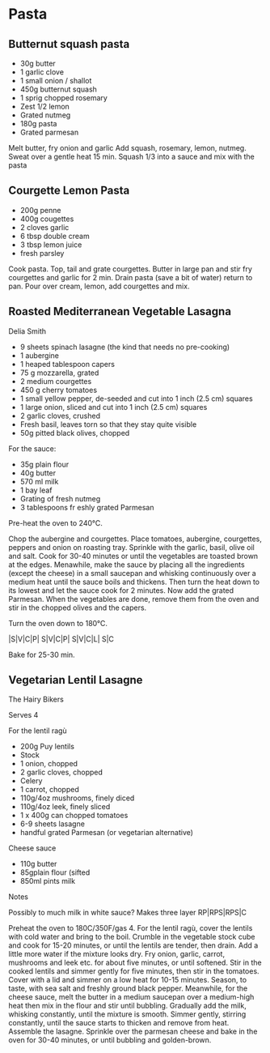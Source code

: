 # Pasta

## Butternut squash pasta

* 30g butter
* 1 garlic clove
* 1 small onion / shallot
* 450g butternut squash
* 1 sprig chopped rosemary
* Zest 1/2 lemon
* Grated nutmeg
* 180g pasta
* Grated parmesan

Melt butter, fry onion and garlic
Add squash, rosemary, lemon, nutmeg. Sweat over a gentle heat 15 min.
Squash 1/3 into a sauce and mix with the pasta


## Courgette Lemon Pasta

* 200g penne
* 400g cougettes
* 2 cloves garlic
* 6 tbsp double cream
* 3 tbsp lemon juice
* fresh parsley

Cook pasta.
Top, tail and grate courgettes.
Butter in large pan and stir fry courgettes and garlic for 2 min.
Drain pasta (save a bit of water) return to pan. Pour over cream, lemon, add courgettes and mix.

## Roasted Mediterranean Vegetable Lasagna
Delia Smith

* 9 sheets spinach lasagne (the kind that needs no pre-cooking)
* 1 aubergine
* 1 heaped tablespoon capers
* 75 g mozzarella, grated
* 2 medium courgettes
* 450 g cherry tomatoes
* 1 small yellow pepper, de-seeded and cut into 1 inch (2.5 cm) squares
* 1 large onion, sliced and cut into 1 inch (2.5 cm) squares
* 2 garlic cloves, crushed
* Fresh basil, leaves torn so that they stay quite visible
* 50g pitted black olives, chopped

For the sauce:
* 35g plain flour
* 40g butter
* 570 ml milk
* 1 bay leaf
* Grating of fresh nutmeg
* 3 tablespoons fr eshly grated Parmesan 

Pre-heat the oven to 240°C.

Chop the aubergine and courgettes.
Place tomatoes, aubergine, courgettes, peppers and onion on roasting tray.
Sprinkle with the garlic, basil, olive oil and salt.
Cook for 30-40 minutes or until the vegetables are toasted brown at the edges.
Menawhile, make the sauce by placing all the ingredients (except the cheese) in a small saucepan and whisking continuously over a medium heat until the sauce boils and thickens.
Then turn the heat down to its lowest and let the sauce cook for 2 minutes. Now add the grated Parmesan.
When the vegetables are done, remove them from the oven and stir in the chopped olives and the capers.

Turn the oven down to 180°C.

|S|V|C|P| S|V|C|P| S|V|C|L| S|C

Bake for 25-30 min.


## Vegetarian Lentil Lasagne
The Hairy Bikers

Serves 4

For the lentil ragù

* 200g Puy lentils
* Stock
* 1 onion, chopped
* 2 garlic cloves, chopped
* Celery
* 1 carrot, chopped
* 110g/4oz mushrooms, finely diced
* 110g/4oz leek, finely sliced
* 1 x 400g can chopped tomatoes
* 6-9 sheets lasagne
* handful grated Parmesan (or vegetarian alternative)

Cheese sauce

* 110g butter
* 85gplain flour (sifted
* 850ml pints milk

Notes

Possibly to much milk in white sauce?
Makes three layer RP|RPS|RPS|C

Preheat the oven to 180C/350F/gas 4.
For the lentil ragù, cover the lentils with cold water and bring to the boil. Crumble in the vegetable stock cube and cook for 15-20 minutes, or until the lentils are tender, then drain. Add a little more water if the mixture looks dry.
Fry onion, garlic, carrot, mushrooms and leek etc. for about five minutes, or until softened.
Stir in the cooked lentils and simmer gently for five minutes, then stir in the tomatoes. Cover with a lid and simmer on a low heat for 10-15 minutes. Season, to taste, with sea salt and freshly ground black pepper.
Meanwhile, for the cheese sauce, melt the butter in a medium saucepan over a medium-high heat then mix in the flour and stir until bubbling. Gradually add the milk, whisking constantly, until the mixture is smooth.
Simmer gently, stirring constantly, until the sauce starts to thicken and remove from heat.
Assemble the lasagne. Sprinkle over the parmesan cheese and bake in the oven for 30-40 minutes, or until bubbling and golden-brown.
